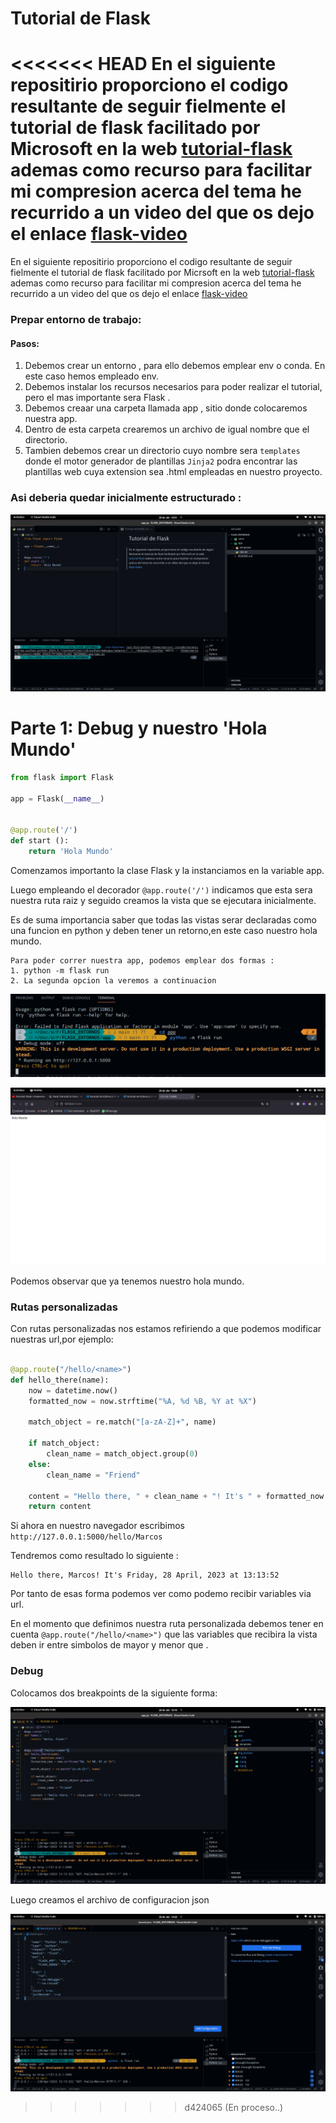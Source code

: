 # Tutorial de Flask

<<<<<<< HEAD
En el siguiente repositirio proporciono el codigo resultante de seguir fielmente el tutorial de flask facilitado  por Microsoft en la web [tutorial-flask](https://code.visualstudio.com/docs/python/tutorial-flask) ademas como recurso para facilitar mi compresion acerca del tema he recurrido a un video del que os dejo el enlace [flask-video](https://www.youtube.com/watch?v=-1DmVCPB6H8)
=======
En el siguiente repositirio proporciono el codigo resultante de seguir fielmente el tutorial de flask facilitado  por Micrsoft en la web [tutorial-flask](https://code.visualstudio.com/docs/python/tutorial-flask) ademas como recurso para facilitar mi compresion acerca del tema he recurrido a un video del que os dejo el enlace [flask-video](https://www.youtube.com/watch?v=-1DmVCPB6H8)


### Prepar entorno de trabajo:
#### Pasos:
1. Debemos crear un entorno , para ello debemos emplear env o conda. En este caso hemos empleado env.
2. Debemos instalar los recursos necesarios para poder realizar el tutorial, pero el mas importante sera Flask .
3. Debemos creaar una carpeta llamada app , sitio donde colocaremos nuestra app.
4. Dentro de esta carpeta crearemos un archivo de igual nombre que el directorio.
5. Tambien debemos crear un directorio cuyo nombre sera ```templates``` donde el motor generador de plantillas ```Jinja2``` podra encontrar las plantillas web cuya extension sea .html empleadas en nuestro proyecto.

### Asi deberia quedar inicialmente estructurado :

![](img_proceso/1.png)


# Parte 1: Debug y nuestro 'Hola Mundo'

```python
from flask import Flask

app = Flask(__name__)


@app.route('/')
def start ():
    return 'Hola Mundo'

```

Comenzamos importanto la clase Flask y la instanciamos en la variable app.

Luego empleando el decorador ```@app.route('/')``` indicamos que esta sera nuestra ruta raiz y seguido creamos la vista que se ejecutara inicialmente.

Es de suma importancia saber que todas las vistas serar declaradas como una funcion en python y deben tener un retorno,en este caso nuestro  hola mundo.

```
Para poder correr nuestra app, podemos emplear dos formas :
1. python -m flask run
2. La segunda opcion la veremos a continuacion
```

![](img_proceso/2.png)

![](img_proceso/3.png)

Podemos observar que ya tenemos nuestro hola mundo.

### Rutas personalizadas 

Con rutas personalizadas nos estamos refiriendo a que podemos modificar nuestras url,por ejemplo:

```python

@app.route("/hello/<name>")
def hello_there(name):
    now = datetime.now()
    formatted_now = now.strftime("%A, %d %B, %Y at %X")

    match_object = re.match("[a-zA-Z]+", name)

    if match_object:
        clean_name = match_object.group(0)
    else:
        clean_name = "Friend"

    content = "Hello there, " + clean_name + "! It's " + formatted_now
    return content
```
Si ahora en nuestro navegador escribimos ``` http://127.0.0.1:5000/hello/Marcos```

Tendremos como resultado lo siguiente :
```
Hello there, Marcos! It's Friday, 28 April, 2023 at 13:13:52
```

Por tanto de esas forma podemos ver como podemo recibir variables via url.

En el momento que definimos nuestra ruta personalizada debemos tener en cuenta ```@app.route("/hello/<name>")``` que las variables que recibira la vista deben ir entre simbolos de mayor y menor que .

### Debug 

Colocamos dos breakpoints de la siguiente forma:

![](img_proceso/4.png)

Luego creamos el archivo de configuracion json

![](img_proceso/5.png)
>>>>>>> d424065 (En proceso..)
